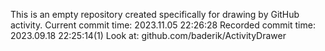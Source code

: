 This is an empty repository created specifically for drawing by GitHub activity.
Current commit time: 2023.11.05 22:26:28
Recorded commit time: 2023.09.18 22:25:14(1)
Look at: github.com/baderik/ActivityDrawer
